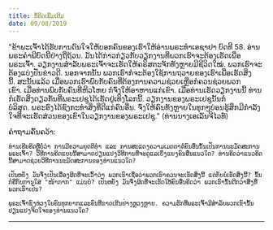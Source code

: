 ```yaml
---
title: ຂໍ້ຄິດ​ເພີ່ມ​ເຕີມ
date: 09/08/2019
---
```


"ຂ້າພະເຈົ້າໄດ້ຮັບການດົນໃຈໃຫ້ບອກຄົນຂອງເຮົາໃຫ້ອ່ານພຣະທຳເອຊາຢາ ບົດທີ 58. ອ່ານພຣະຄຳພີບົດນີ້ຢ່າງຖີ່ຖ້ວນ. ມັນໄດ້ກ່າວກ່ຽວກັບວຽກງານທີ່ພວກເຮົາຈະຕ້ອງເຮັດເພື່ອພຣະເຈົ້າ. ວຽກງານສຳລັບພຣະເຈົ້າຈະເຮັດໃຫ້ຄຣິສຕະຈັກທັງຫຼາຍມີຊີວິດໃໝ່. ພວກເຮົາຈະຕ້ອງແບ່ງປັນຂ່າວດີ. ນອກຈາກນັ້ນ ພວກເຮົາກໍຈະຕ້ອງໃຊ້ການຖວາຍຂອງເຮົາເພື່ອເຮັດສິ່ງນີ້. ສະນັ້ນແລ້ວ ເມື່ອພວກເຮົາພົບກັບຄົນທີ່ຕ້ອງການຄວາມຊ່ວຍເຫຼືອກໍຄວນຊ່ວຍພວກເຂົາ. ເມື່ອທ່ານພົບກັບຄົນທີ່ຫິວໂຫຍ ກໍຈົ່ງໃຫ້ອາຫານແກ່ເຂົາ. ເມື່ອທ່ານເຮັດວຽກງານນີ້ ທ່ານກໍເຮັດສິ່ງດຽວກັນທີ່ພຣະເຢຊູໄດ້ເຮັດຢູ່ເທິງໂລກນີ້. ວຽກງານຂອງພຣະເຢຊູນັ້ນກໍບໍລິສຸດ. ພຣະອົງໄດ້ຊົງກະທຳສິ່ງທີ່ດີແກ່ຄົນອື່ນ. ຈົ່ງໃຫ້ຄົນທັງຫຼາຍໃນທຸກໆບ່ອນຮູ້ສຶກມີກຳລັງໃຈທີ່ຈະເຮັດສ່ວນຂອງເຂົາໃນວຽກງານຂອງພຣະເຢຊູ." (​ທ່ານ​ນາງ​ເອ​ເລັນ​ຈີ​ໄວ​ທ໌)

ຄຳ​ຖາມ​ຄົ້ນ​ຄວ້າ:

`ທ່ານເຄີຍຄິດຫຼືບໍ່ວ່າ ການມີຄວາມຍຸດຕິທຳ ແລະ ການສະແດງຄວາມເມດຕາຕໍ່ຄົນອື່ນນັ້ນເປັນການນະມັດສະການພຣະເຈົ້າ? ວິທີການຄິດແບບນີ້ສາມາດປ່ຽນແປງວິທີການທີ່ຈະດູແລເບິ່ງແຍງຄົນອື່ນແນວໃດ? ທ່ານຄິດວ່າແນວຄິດນີ້ສາມາດຊ່ວຍວິທີການນະມັດສະການຂອງທ່ານແນວໃດ?`

`ເປັນຫຍັງ ມັນຈຶ່ງເປັນເລື່ອງຜິດທີ່ຈະເວົ້າວ່າ ພວກເຮົາເຊື່ອວ່າພວກເຮົາຄວນຈະເຮັດສິ່ງນີ້ ແຕ່ກັບບໍ່ເຮັດສິ່ງນີ້? ນັ້ນກໍຄືກັບການໃສ່ "ໜ້າກາກ" ແມ່ນບໍ? ເປັນຫຍັງ ມັນຈຶ່ງຜິດທີ່ຈະເຮັດໃຫ້ຄົນອື່ນຄິດວ່າ ພວກເຮົານັ້ນດີກວ່າສິ່ງທີ່ພວກເຮົາເປັນ?`

`ພຣະເຈົ້າຊົງຫ່ວງໃຍຄົນທຸກຍາກແລະຄົນທີ່ຂາດເຂີນຢ່າງຫຼວງຫຼາຍ. ຄວາມຮັກທີ່ພຣະເຈົ້າມີສຳລັບພວກເຂົານັ້ນປ່ຽນແປງຈິດໃຈຂອງທ່ານແນວໃດ?`

----------------------------------------------------------------------------